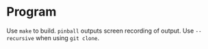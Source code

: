 # Program 
Use `make` to build.
`pinball` outputs screen recording of output.
Use `--recursive` when using `git clone`.
